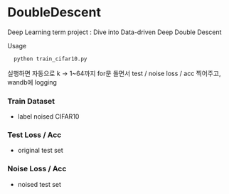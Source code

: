 # DoubleDescent
Deep Learning term project : Dive into Data-driven Deep Double Descent

Usage
```python
  python train_cifar10.py
```
실행하면 자동으로 k -> 1~64까지 for문 돌면서 test / noise loss / acc 찍어주고, wandb에 logging

### Train Dataset 
+ label noised CIFAR10

### Test Loss / Acc 
+ original test set 

### Noise Loss / Acc 
+ noised test set
